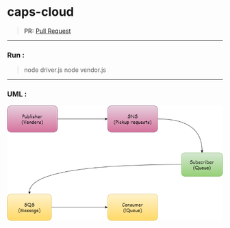 # caps-cloud

>**PR:**
[Pull Request](https://github.com/ibrahemomari/caps-cloud/pull/1)

---

### Run :
> node driver.js
> node vendor.js


---

### UML :

![](events.png)
